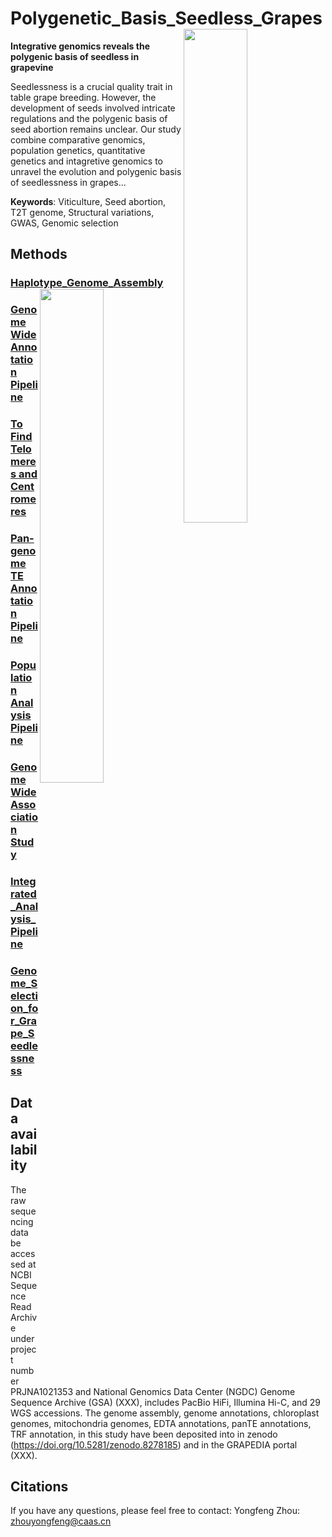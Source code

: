 Polygenetic_Basis_Seedless_Grapes <img src="https://github.com/zhouyflab/Polygenetic_Basis_Seedless_Grapes/blob/main/TS.BM.jpg" align="right" width="45%">
====================
**Integrative genomics reveals the polygenic basis of seedless in grapevine**

Seedlessness is a crucial quality trait in table grape breeding. However, the development of seeds involved intricate regulations and the polygenic basis of seed abortion remains unclear. Our study combine comparative genomics, population genetics, quantitative genetics and intagretive genomics to unravel the evolution and polygenic basis of seedlessness in grapes...

**Keywords**: Viticulture, Seed abortion, T2T genome, Structural variations, GWAS, Genomic selection

## Methods
### [Haplotype_Genome_Assembly](https://github.com/Immortal2333/Haplotype_Genome_Assembly) <img src="https://github.com/zhouyflab/Polygenetic_Basis_Seedless_Grapes/blob/main/grape.profile.jpg" align="right" width="45%">
### [Genome Wide Annotation Pipeline](https://github.com/unavailable-2374/Genome-Wide-Annotation-Pipeline) 
### [To Find Telomeres and Centromeres](https://github.com/Immortal2333/Telomeres_and_Centromeres)
### [Pan-genome TE Annotation Pipeline](https://github.com/unavailable-2374/TE_Detective-Annotation)
### [Population Analysis Pipeline](https://github.com/Immortal2333/Population_Analysis_Pipeline) 
### [Genome Wide Association Study](https://github.com/Immortal2333/Genome_Wide_Association_Study)
### [Integrated_Analysis_Pipeline](https://github.com/Immortal2333/Integrated_Analysis_Pipeline)
### [Genome_Selection_for_Grape_Seedlessness](https://github.com/Immortal2333/Genome_Selection_for_Grape_Seedlessness) 

## Data availability
The raw sequencing data be accessed at NCBI Sequence Read Archive under project number PRJNA1021353 and National Genomics Data Center (NGDC) Genome Sequence Archive (GSA) (XXX), includes PacBio HiFi, Illumina Hi-C, and 29 WGS accessions. The genome assembly, genome annotations, chloroplast genomes, mitochondria genomes, EDTA annotations, panTE annotations, TRF annotation,  in this study have been deposited into in zenodo (https://doi.org/10.5281/zenodo.8278185) and in the GRAPEDIA portal (XXX).

## Citations

If you have any questions, please feel free to contact: Yongfeng Zhou: zhouyongfeng@caas.cn
